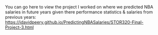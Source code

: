 You can go here to view the project I worked on where we predicted NBA salaries in future years given there performance statistics & salaries from previous years:
https://jdavidpeery.github.io/PredictingNBASalaries/STOR320-Final-Project-3.html
